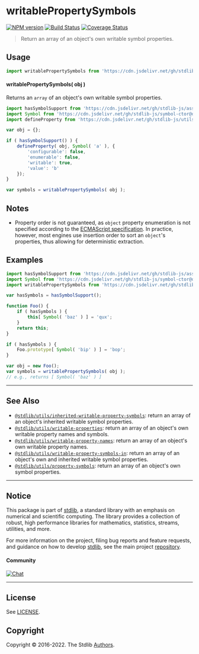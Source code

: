 <!--

@license Apache-2.0

Copyright (c) 2018 The Stdlib Authors.

Licensed under the Apache License, Version 2.0 (the "License");
you may not use this file except in compliance with the License.
You may obtain a copy of the License at

   http://www.apache.org/licenses/LICENSE-2.0

Unless required by applicable law or agreed to in writing, software
distributed under the License is distributed on an "AS IS" BASIS,
WITHOUT WARRANTIES OR CONDITIONS OF ANY KIND, either express or implied.
See the License for the specific language governing permissions and
limitations under the License.

-->

# writablePropertySymbols

[![NPM version][npm-image]][npm-url] [![Build Status][test-image]][test-url] [![Coverage Status][coverage-image]][coverage-url] <!-- [![dependencies][dependencies-image]][dependencies-url] -->

> Return an array of an object's own writable symbol properties.



<section class="usage">

## Usage

```javascript
import writablePropertySymbols from 'https://cdn.jsdelivr.net/gh/stdlib-js/utils-writable-property-symbols@deno/mod.js';
```

#### writablePropertySymbols( obj )

Returns an `array` of an object's own writable symbol properties.

```javascript
import hasSymbolSupport from 'https://cdn.jsdelivr.net/gh/stdlib-js/assert-has-symbol-support@deno/mod.js';
import Symbol from 'https://cdn.jsdelivr.net/gh/stdlib-js/symbol-ctor@deno/mod.js';
import defineProperty from 'https://cdn.jsdelivr.net/gh/stdlib-js/utils-define-property@deno/mod.js';

var obj = {};

if ( hasSymbolSupport() ) {
    defineProperty( obj, Symbol( 'a' ), {
        'configurable': false,
        'enumerable': false,
        'writable': true,
        'value': 'b'
    });
}

var symbols = writablePropertySymbols( obj );
```

</section>

<!-- /.usage -->

<section class="notes">

## Notes

-   Property order is not guaranteed, as `object` property enumeration is not specified according to the [ECMAScript specification][ecma-262-for-in]. In practice, however, most engines use insertion order to sort an `object`'s properties, thus allowing for deterministic extraction.

</section>

<!-- /.notes -->

<section class="examples">

## Examples

<!-- eslint no-undef: "error" -->

```javascript
import hasSymbolSupport from 'https://cdn.jsdelivr.net/gh/stdlib-js/assert-has-symbol-support@deno/mod.js';
import Symbol from 'https://cdn.jsdelivr.net/gh/stdlib-js/symbol-ctor@deno/mod.js';
import writablePropertySymbols from 'https://cdn.jsdelivr.net/gh/stdlib-js/utils-writable-property-symbols@deno/mod.js';

var hasSymbols = hasSymbolSupport();

function Foo() {
    if ( hasSymbols ) {
        this[ Symbol( 'baz' ) ] = 'qux';
    }
    return this;
}

if ( hasSymbols ) {
    Foo.prototype[ Symbol( 'bip' ) ] = 'bop';
}

var obj = new Foo();
var symbols = writablePropertySymbols( obj );
// e.g., returns [ Symbol( 'baz' ) ]
```

</section>

<!-- /.examples -->

<!-- Section for related `stdlib` packages. Do not manually edit this section, as it is automatically populated. -->

<section class="related">

* * *

## See Also

-   <span class="package-name">[`@stdlib/utils/inherited-writable-property-symbols`][@stdlib/utils/inherited-writable-property-symbols]</span><span class="delimiter">: </span><span class="description">return an array of an object's inherited writable symbol properties.</span>
-   <span class="package-name">[`@stdlib/utils/writable-properties`][@stdlib/utils/writable-properties]</span><span class="delimiter">: </span><span class="description">return an array of an object's own writable property names and symbols.</span>
-   <span class="package-name">[`@stdlib/utils/writable-property-names`][@stdlib/utils/writable-property-names]</span><span class="delimiter">: </span><span class="description">return an array of an object's own writable property names.</span>
-   <span class="package-name">[`@stdlib/utils/writable-property-symbols-in`][@stdlib/utils/writable-property-symbols-in]</span><span class="delimiter">: </span><span class="description">return an array of an object's own and inherited writable symbol properties.</span>
-   <span class="package-name">[`@stdlib/utils/property-symbols`][@stdlib/utils/property-symbols]</span><span class="delimiter">: </span><span class="description">return an array of an object's own symbol properties.</span>

</section>

<!-- /.related -->

<!-- Section for all links. Make sure to keep an empty line after the `section` element and another before the `/section` close. -->


<section class="main-repo" >

* * *

## Notice

This package is part of [stdlib][stdlib], a standard library with an emphasis on numerical and scientific computing. The library provides a collection of robust, high performance libraries for mathematics, statistics, streams, utilities, and more.

For more information on the project, filing bug reports and feature requests, and guidance on how to develop [stdlib][stdlib], see the main project [repository][stdlib].

#### Community

[![Chat][chat-image]][chat-url]

---

## License

See [LICENSE][stdlib-license].


## Copyright

Copyright &copy; 2016-2022. The Stdlib [Authors][stdlib-authors].

</section>

<!-- /.stdlib -->

<!-- Section for all links. Make sure to keep an empty line after the `section` element and another before the `/section` close. -->

<section class="links">

[npm-image]: http://img.shields.io/npm/v/@stdlib/utils-writable-property-symbols.svg
[npm-url]: https://npmjs.org/package/@stdlib/utils-writable-property-symbols

[test-image]: https://github.com/stdlib-js/utils-writable-property-symbols/actions/workflows/test.yml/badge.svg?branch=main
[test-url]: https://github.com/stdlib-js/utils-writable-property-symbols/actions/workflows/test.yml?query=branch:main

[coverage-image]: https://img.shields.io/codecov/c/github/stdlib-js/utils-writable-property-symbols/main.svg
[coverage-url]: https://codecov.io/github/stdlib-js/utils-writable-property-symbols?branch=main

<!--

[dependencies-image]: https://img.shields.io/david/stdlib-js/utils-writable-property-symbols.svg
[dependencies-url]: https://david-dm.org/stdlib-js/utils-writable-property-symbols/main

-->

[chat-image]: https://img.shields.io/gitter/room/stdlib-js/stdlib.svg
[chat-url]: https://gitter.im/stdlib-js/stdlib/

[stdlib]: https://github.com/stdlib-js/stdlib

[stdlib-authors]: https://github.com/stdlib-js/stdlib/graphs/contributors

[umd]: https://github.com/umdjs/umd
[es-module]: https://developer.mozilla.org/en-US/docs/Web/JavaScript/Guide/Modules

[deno-url]: https://github.com/stdlib-js/utils-writable-property-symbols/tree/deno
[umd-url]: https://github.com/stdlib-js/utils-writable-property-symbols/tree/umd
[esm-url]: https://github.com/stdlib-js/utils-writable-property-symbols/tree/esm
[branches-url]: https://github.com/stdlib-js/utils-writable-property-symbols/blob/main/branches.md

[stdlib-license]: https://raw.githubusercontent.com/stdlib-js/utils-writable-property-symbols/main/LICENSE

[ecma-262-for-in]: http://www.ecma-international.org/ecma-262/5.1/#sec-12.6.4

<!-- <related-links> -->

[@stdlib/utils/inherited-writable-property-symbols]: https://github.com/stdlib-js/utils-inherited-writable-property-symbols/tree/deno

[@stdlib/utils/writable-properties]: https://github.com/stdlib-js/utils-writable-properties/tree/deno

[@stdlib/utils/writable-property-names]: https://github.com/stdlib-js/utils-writable-property-names/tree/deno

[@stdlib/utils/writable-property-symbols-in]: https://github.com/stdlib-js/utils-writable-property-symbols-in/tree/deno

[@stdlib/utils/property-symbols]: https://github.com/stdlib-js/utils-property-symbols/tree/deno

<!-- </related-links> -->

</section>

<!-- /.links -->
